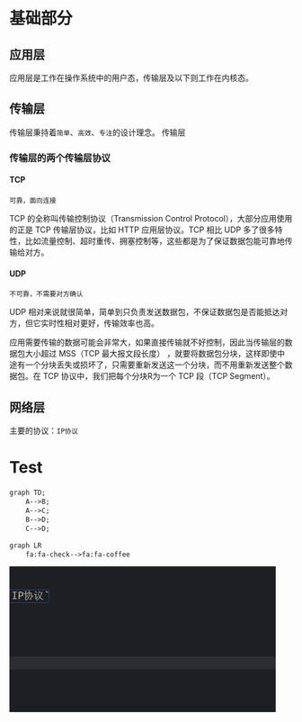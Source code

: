 # 基础部分

## 应用层

应用层是工作在操作系统中的用户态，传输层及以下则工作在内核态。

## 传输层

传输层秉持着`简单`、`高效`、`专注`的设计理念。
传输层

### 传输层的两个传输层协议

#### TCP

`可靠，面向连接`

TCP 的全称叫传输控制协议（Transmission Control Protocol），大部分应用使用的正是 TCP 传输层协议，比如 HTTP 应用层协议。TCP 相比 UDP 多了很多特性，比如流量控制、超时重传、拥塞控制等，这些都是为了保证数据包能可靠地传输给对方。

#### UDP

`不可靠，不需要对方确认`

UDP 相对来说就很简单，简单到只负责发送数据包，不保证数据包是否能抵达对方，但它实时性相对更好，传输效率也高。

应用需要传输的数据可能会非常大，如果直接传输就不好控制，因此当传输层的数据包大小超过 MSS（TCP 最大报文段长度） ，就要将数据包分块，这样即使中途有一个分块丢失或损坏了，只需要重新发送这一个分块，而不用重新发送整个数据包。在 TCP 协议中，我们把每个分块R为一个 TCP 段（TCP Segment）。

## 网络层

主要的协议：`IP协议`


# Test

```mermaid
graph TD;
    A-->B;
    A-->C;
    B-->D;
    C-->D;
```

```mermaid
graph LR
    fa:fa-check-->fa:fa-coffee
```

![](2023-02-22-19-08-05.png)
